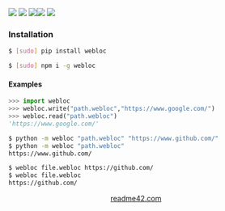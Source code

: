 <!--
https://readme42.com
-->



[![](https://img.shields.io/badge/OS-Unix-blue.svg?longCache=True)]()
[![](https://img.shields.io/pypi/v/webloc.svg?maxAge=3600)](https://pypi.org/project/webloc/)
[![](https://img.shields.io/npm/v/webloc.svg?maxAge=3600)](https://www.npmjs.com/package/webloc)[![](https://img.shields.io/badge/License-Unlicense-blue.svg?longCache=True)](https://unlicense.org/)
[![](https://github.com/andrewp-as-is/webloc.py/workflows/tests42/badge.svg)](https://github.com/andrewp-as-is/webloc.py/actions)

### Installation
```bash
$ [sudo] pip install webloc
```

```bash
$ [sudo] npm i -g webloc
```

#### Examples
```python
>>> import webloc
>>> webloc.write("path.webloc","https://www.google.com/")
>>> webloc.read("path.webloc")
'https://www.google.com/'
```

```bash
$ python -m webloc "path.webloc" "https://www.github.com/"
$ python -m webloc "path.webloc"
https://www.github.com/
```

```bash
$ webloc file.webloc https://github.com/
$ webloc file.webloc
https://github.com/
```

<p align="center">
    <a href="https://readme42.com/">readme42.com</a>
</p>
